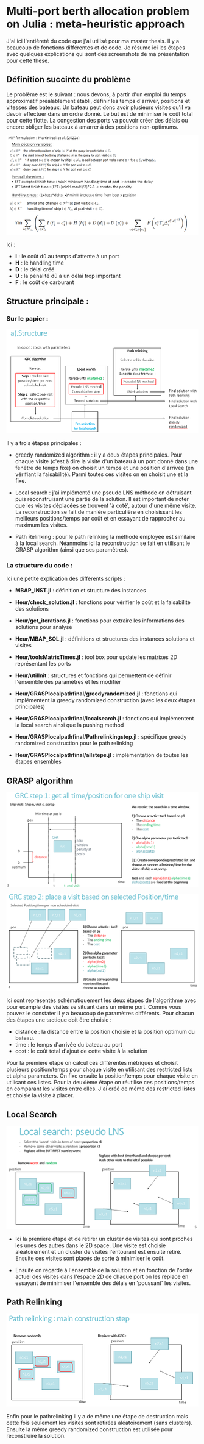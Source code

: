 # Multi-port berth allocation problem on Julia : meta-heuristic approach


J'ai ici l'entièreté du code que j'ai utilisé pour ma master thesis. Il y a beaucoup de fonctions différentes et de code. Je résume ici les étapes avec quelques explications qui sont des screenshots de ma présentation pour cette thèse.

## Définition succinte du problème

Le problème est le suivant : nous devons, à partir d'un emploi du temps approximatif préalablement établi, définir les temps d'arriver, positions et vitesses des bateaux. Un bateau peut donc avoir plusieurs visites qu'il va devoir effectuer dans un ordre donné. Le but est de minimiser le coût total pour cette flotte. La congestion des ports va pouvoir créer des délais ou encore obliger les bateaux à amarrer à des positions non-optimums.

![Screenshot](screenshots/description.png)


Ici :

- **I** : le coût dû au temps d'attente à un port
- **H** : le handling time
- **D** : le délai créé
- **U** : la pénalité dû à un délai trop important
- **F** : le coût de carburant

## Structure principale :

### Sur le papier :

![Screenshot](screenshots/main_structure.png)

Il y a trois étapes principales :

- greedy randomized algorithm : il y a deux étapes principales. Pour chaque visite (c'est à dire la visite d'un bateau à un port donné dans une fenêtre de temps fixe) on choisit un temps et une position d'arrivée (en vérifiant la faisabilité). Parmi toutes ces visites on en choisit une et la fixe.

- Local search : j'ai implémenté une pseudo LNS méthode en détruisant puis reconstruisant une partie de la solution. Il est important de noter que les visites déplacées se trouvent 'à coté', autour d'une même visite. La reconstruction se fait de manière particulière en choisissant les meilleurs positions/temps par coût et en essayant de rapprocher au maximum les visites.

- Path Relinking : pour le path relinking la méthode employée est similaire à la local search. Néanmoins ici la reconstruction se fait en utilisant le GRASP algorithm (ainsi que ses paramètres).

### La structure du code :

Ici une petite explication des différents scripts :

- **MBAP_INST.jl** : définition et structure des instances

- **Heur/check_solution.jl** :  fonctions pour vérifier le coût et la faisabilité des solutions
- **Heur/get_iterations.jl** :  fonctions pour extraire les informations des solutions pour analyse
- **Heur/MBAP_SOL.jl** :  définitions et structures des instances solutions et visites
- **Heur/toolsMatrixTimes.jl** :  tool box pour update les matrixes 2D représentant les ports
- **Heur/utilInit** :  structures et fonctions qui permettent de définir l'ensemble des paramètres et les modifier

- **Heur/GRASPlocalpathfinal/greedyrandomized.jl** : fonctions qui implémentent la greedy randomized construction (avec les deux étapes principales)
- **Heur/GRASPlocalpathfinal/localsearch.jl** : fonctions qui implémentent la local search ainsi que la pushing method
- **Heur/GRASPlocalpathfinal/Pathrelinkingstep.jl** : spécifique greedy randomized construction pour le path relinking
- **Heur/GRASPlocalpathfinal/allsteps.jl** : implémentation de toutes les étapes ensembles

## GRASP algorithm

![Screenshot](screenshots/GRASPstep1.png)

![Screenshot](screenshots/GRASPstep2.png)

Ici sont représentés schématiquement les deux étapes de l'algorithme avec pour exemple des visites se situant dans un même port. Comme vous pouvez le constater il y a beaucoup de paramètres différents. Pour chacun des étapes une tactique doit être choisie :

- distance : la distance entre la position choisie et la position optimum du bateau.
- time : le temps d'arrivée du bateau au port
- cost : le coût total d'ajout de cette visite à la solution

Pour la première étape on calcul ces différentes métriques et choisit plusieurs position/temps pour chaque visite en utilisant des restricted lists et alpha parameters. On fixe ensuite la position/temps pour chaque visite en utilisant ces listes. Pour la deuxième étape on réutilise ces positions/temps en comparant les visites entre elles. J'ai créé de même des restricted listes et choisie la visite à placer.


## Local Search

![Screenshot](screenshots/localsearch.png)

- Ici la première étape et de retirer un cluster de visites qui sont proches les unes des autres dans le 2D space. Une visite est choisie aléatoirement et un cluster de visites l'entourant est ensuite retiré. Ensuite ces visites sont placés de sorte à minimiser le coût.

- Ensuite on regarde à l'ensemble de la solution et en fonction de l'ordre actuel des visites dans l'espace 2D de chaque port on les replace en essayant de minimiser l'ensemble des délais en 'poussant' les visites.


## Path Relinking

![Screenshot](screenshots/pathrelinking.png)

Enfin pour le pathrelinking il y a de même une étape de destruction mais cette fois seulement les visites sont retirées aléatoirement (sans clusters). Ensuite la même greedy randomized construction est utilisée pour reconstruire la solution.